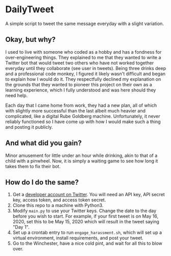 # DailyTweet
A simple script to tweet the same message everyday with a slight variation.

## Okay, but why?
I used to live with someone who coded as a hobby and has a fondness for over-engineering things. They explained to me that they wanted to write a Twitter bot that would tweet two others who have not worked together everyday until they collaborate (see user in tweets). Being three drinks deep and a professional code monkey, I figured it likely wasn't difficult and began to explain how I would do it. They respectfully declined my explanation on the grounds that they wanted to pioneer this project on their own as a learning experience, which I fully understood and was here should they need help.

Each day that I came home from work, they had a new plan, all of which with slightly more successful than the last albeit much heavier and complicated, like a digital Rube Goldberg machine. Unfortunately, it never reliably functioned so I have come up with how I would make such a thing and posting it publicly.

## And what did you gain?
Minor amusement for little under an hour while drinking, akin to that of a child with a pinwheel. Now, it is simply a waiting game to see how long it takes them to fix their bot.

## How do I do the same?
1. Get a [developer account on Twitter](https://developer.twitter.com/en/apply-for-access). You will need an API key, API secret key, access token, and access token secret.
2. Clone this repo to a machine with Python3.
3. Modify `main.py` to use your Twitter keys. Change the date to the day before you wish to start. For example, if your first tweet is on May 16, 2020, set this to be May 15, 2020 which will result in the tweet saying "Day 1".
4. Set up a crontab entry to run `engage_harassment.sh`, which will set up a virtual environment, install requirements, and post your tweet.
5. Go to the Winchester, have a nice cold pint, and wait for all this to blow over.
